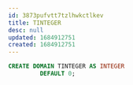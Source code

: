 ```yaml
---
id: 3873pufvtt7tzlhwkctlkev
title: TINTEGER
desc: null
updated: 1684912751
created: 1684912751
---
```



```sql
CREATE DOMAIN TINTEGER AS INTEGER
         DEFAULT 0;
```
